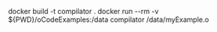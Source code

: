 docker build -t compilator .
docker run --rm -v ${PWD}/oCodeExamples:/data compilator /data/myExample.o
